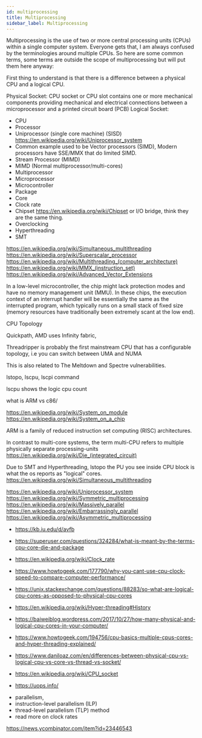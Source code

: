 ```yaml
---
id: multiprocessing
title: Multiprocessing
sidebar_label: Multiprocessing
---
```


Multiprocessing is the use of two or more central processing units (CPUs) within a single computer system. Everyone gets that, I am always confused by the terminologies around multiple CPUs. So here are some common terms, some terms are outside the scope of multiprocessing but will put them here anyway:

First thing to understand is that there is a difference between a physical CPU and a logical CPU.

Physical Socket: CPU socket or CPU slot contains one or more mechanical components providing mechanical and electrical connections between a microprocessor and a printed circuit board (PCB)
Logical Socket:

- CPU
- Processor
- Uniprocessor (single core machine) (SISD) https://en.wikipedia.org/wiki/Uniprocessor_system
- Common example used to be Vector processors (SIMD), Modern processors have SSE/MMX that do limited SIMD.
- Stream Processor (MIMD)
- MIMD (Normal multiprocessor/multi-cores)
- Multiprocessor
- Microprocessor
- Microcontroller
- Package
- Core
- Clock rate
- Chipset https://en.wikipedia.org/wiki/Chipset or I/O bridge, think they are the same thing.
- Overclocking
- Hyperthreading
- SMT

https://en.wikipedia.org/wiki/Simultaneous_multithreading
https://en.wikipedia.org/wiki/Superscalar_processor
https://en.wikipedia.org/wiki/Multithreading_(computer_architecture)
https://en.wikipedia.org/wiki/MMX_(instruction_set)
https://en.wikipedia.org/wiki/Advanced_Vector_Extensions

In a low-level microcontroller, the chip might lack protection modes and have no memory management unit (MMU). In these chips, the execution context of an interrupt handler will be essentially the same as the interrupted program, which typically runs on a small stack of fixed size (memory resources have traditionally been extremely scant at the low end).

CPU Topology

Quickpath, AMD uses Infinity fabric,

Threadripper is probably the first mainstream CPU that has a configurable topology, i.e you can switch between UMA and NUMA

This is also related to The Meltdown and Spectre vulnerabilities.

lstopo, lscpu, lscpi command

lscpu shows the logic cpu count

what is ARM vs c86/

https://en.wikipedia.org/wiki/System_on_module
https://en.wikipedia.org/wiki/System_on_a_chip

ARM is a family of reduced instruction set computing (RISC) architectures.

In contrast to multi-core systems, the term multi-CPU refers to multiple physically separate processing-units
https://en.wikipedia.org/wiki/Die_(integrated_circuit)

Due to SMT and Hyperthreading, lstopo the PU you see inside CPU block is what the os reports as "logical" cores.
https://en.wikipedia.org/wiki/Simultaneous_multithreading

https://en.wikipedia.org/wiki/Uniprocessor_system
https://en.wikipedia.org/wiki/Symmetric_multiprocessing
https://en.wikipedia.org/wiki/Massively_parallel
https://en.wikipedia.org/wiki/Embarrassingly_parallel
https://en.wikipedia.org/wiki/Asymmetric_multiprocessing

- https://kb.iu.edu/d/avfb
- https://superuser.com/questions/324284/what-is-meant-by-the-terms-cpu-core-die-and-package
- https://en.wikipedia.org/wiki/Clock_rate
- https://www.howtogeek.com/177790/why-you-cant-use-cpu-clock-speed-to-compare-computer-performance/
- https://unix.stackexchange.com/questions/88283/so-what-are-logical-cpu-cores-as-opposed-to-physical-cpu-cores
- https://en.wikipedia.org/wiki/Hyper-threading#History
- https://baiweiblog.wordpress.com/2017/10/27/how-many-physical-and-logical-cpu-cores-in-your-computer/
- https://www.howtogeek.com/194756/cpu-basics-multiple-cpus-cores-and-hyper-threading-explained/
- https://www.daniloaz.com/en/differences-between-physical-cpu-vs-logical-cpu-vs-core-vs-thread-vs-socket/
- https://en.wikipedia.org/wiki/CPU_socket

- https://uops.info/

* parallelism,
* instruction-level parallelism (ILP)
* thread-level parallelism (TLP) method
* read more on clock rates

https://news.ycombinator.com/item?id=23446543
